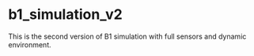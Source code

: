 # b1_simulation_v2
This is the second version of B1 simulation with full sensors and dynamic environment.
